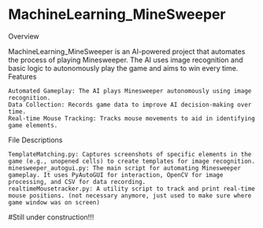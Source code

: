 # MachineLearning_MineSweeper

Overview

MachineLearning_MineSweeper is an AI-powered project that automates the process of playing Minesweeper. The AI uses image recognition and basic logic to autonomously play the game and aims to win every time.
Features

    Automated Gameplay: The AI plays Minesweeper autonomously using image recognition.
    Data Collection: Records game data to improve AI decision-making over time.
    Real-time Mouse Tracking: Tracks mouse movements to aid in identifying game elements.

File Descriptions

    TemplateMatching.py: Captures screenshots of specific elements in the game (e.g., unopened cells) to create templates for image recognition.
    minesweeper_autogui.py: The main script for automating Minesweeper gameplay. It uses PyAutoGUI for interaction, OpenCV for image processing, and CSV for data recording.
    realtimeMousetracker.py: A utility script to track and print real-time mouse positions. (not necessary anymore, just used to make sure where game window was on screen)


#Still under construction!!!
